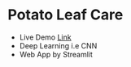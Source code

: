 # Potato Leaf Care
- Live Demo [Link](https://app-mbmncefum6appa2pwd7xmyd.streamlit.app/)
- Deep Learning i.e CNN
- Web App by Streamlit
